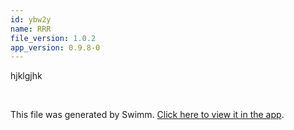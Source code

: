 ```yaml
---
id: ybw2y
name: RRR
file_version: 1.0.2
app_version: 0.9.8-0
---
```


hjklgjhk

<br/>

This file was generated by Swimm. [Click here to view it in the app](http://localhost:5000/repos/ls4DA2fLasmQuEbT4ipw/docs/ybw2y).